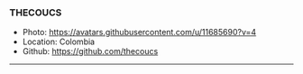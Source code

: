 ### THECOUCS
- Photo: https://avatars.githubusercontent.com/u/11685690?v=4
- Location: Colombia
- Github: https://github.com/thecoucs
***
